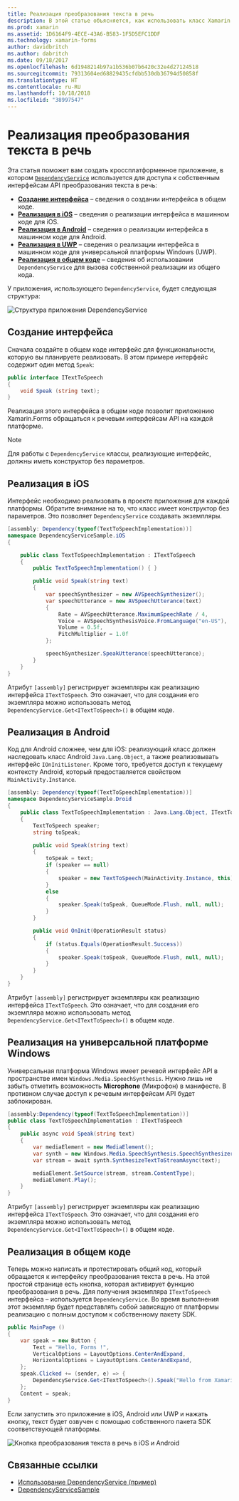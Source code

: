 ```yaml
---
title: Реализация преобразования текста в речь
description: В этой статье объясняется, как использовать класс Xamarin.Forms DependencyService для вызова собственного интерфейса API преобразования текста в речь каждой платформы.
ms.prod: xamarin
ms.assetid: 1D6164F9-4ECE-43A6-B583-1F5D5EFC1DDF
ms.technology: xamarin-forms
author: davidbritch
ms.author: dabritch
ms.date: 09/18/2017
ms.openlocfilehash: 6d1948214b97a1b536b07b6420c32e4d27124518
ms.sourcegitcommit: 79313604ed68829435cfdbb530db36794d50858f
ms.translationtype: HT
ms.contentlocale: ru-RU
ms.lasthandoff: 10/18/2018
ms.locfileid: "38997547"
---
```

# <a name="implementing-text-to-speech"></a>Реализация преобразования текста в речь

Эта статья поможет вам создать кроссплатформенное приложение, в котором [`DependencyService`](xref:Xamarin.Forms.DependencyService) используется для доступа к собственным интерфейсам API преобразования текста в речь:

- **[Создание интерфейса](#Creating_the_Interface)** &ndash; сведения о создании интерфейса в общем коде.
- **[Реализация в iOS](#iOS_Implementation)** &ndash; сведения о реализации интерфейса в машинном коде для iOS.
- **[Реализация в Android](#Android_Implementation)** &ndash; сведения о реализации интерфейса в машинном коде для Android.
- **[Реализация в UWP](#WindowsImplementation)** &ndash; сведения о реализации интерфейса в машинном коде для универсальной платформы Windows (UWP).
- **[Реализация в общем коде](#Implementing_in_Shared_Code)** &ndash; сведения об использовании `DependencyService` для вызова собственной реализации из общего кода.

У приложения, использующего `DependencyService`, будет следующая структура:

![](text-to-speech-images/tts-diagram.png "Структура приложения DependencyService")

<a name="Creating_the_Interface" />

## <a name="creating-the-interface"></a>Создание интерфейса

Сначала создайте в общем коде интерфейс для функциональности, которую вы планируете реализовать. В этом примере интерфейс содержит один метод `Speak`:

```csharp
public interface ITextToSpeech
{
    void Speak (string text);
}
```

Реализация этого интерфейса в общем коде позволит приложению Xamarin.Forms обращаться к речевым интерфейсам API на каждой платформе.

> [!NOTE]
> Для работы с `DependencyService` классы, реализующие интерфейс, должны иметь конструктор без параметров.

<a name="iOS_Implementation" />

## <a name="ios-implementation"></a>Реализация в iOS

Интерфейс необходимо реализовать в проекте приложения для каждой платформы. Обратите внимание на то, что класс имеет конструктор без параметров. Это позволяет `DependencyService` создавать экземпляры.

```csharp
[assembly: Dependency(typeof(TextToSpeechImplementation))]
namespace DependencyServiceSample.iOS
{

    public class TextToSpeechImplementation : ITextToSpeech
    {
        public TextToSpeechImplementation() { }

        public void Speak(string text)
        {
            var speechSynthesizer = new AVSpeechSynthesizer();
            var speechUtterance = new AVSpeechUtterance(text)
            {
                Rate = AVSpeechUtterance.MaximumSpeechRate / 4,
                Voice = AVSpeechSynthesisVoice.FromLanguage("en-US"),
                Volume = 0.5f,
                PitchMultiplier = 1.0f
            };

            speechSynthesizer.SpeakUtterance(speechUtterance);
        }
    }
}
```

Атрибут `[assembly]` регистрирует экземпляры как реализацию интерфейса `ITextToSpeech`. Это означает, что для создания его экземпляра можно использовать метод `DependencyService.Get<ITextToSpeech>()` в общем коде.

<a name="Android_Implementation" />

## <a name="android-implementation"></a>Реализация в Android

Код для Android сложнее, чем для iOS: реализующий класс должен наследовать класс Android `Java.Lang.Object`, а также реализовывать интерфейс `IOnInitListener`. Кроме того, требуется доступ к текущему контексту Android, который предоставляется свойством `MainActivity.Instance`.

```csharp
[assembly: Dependency(typeof(TextToSpeechImplementation))]
namespace DependencyServiceSample.Droid
{
    public class TextToSpeechImplementation : Java.Lang.Object, ITextToSpeech, TextToSpeech.IOnInitListener
    {
        TextToSpeech speaker;
        string toSpeak;

        public void Speak(string text)
        {
            toSpeak = text;
            if (speaker == null)
            {
                speaker = new TextToSpeech(MainActivity.Instance, this);
            }
            else
            {
                speaker.Speak(toSpeak, QueueMode.Flush, null, null);
            }
        }

        public void OnInit(OperationResult status)
        {
            if (status.Equals(OperationResult.Success))
            {
                speaker.Speak(toSpeak, QueueMode.Flush, null, null);
            }
        }
    }
}
```

Атрибут `[assembly]` регистрирует экземпляры как реализацию интерфейса `ITextToSpeech`. Это означает, что для создания его экземпляра можно использовать метод `DependencyService.Get<ITextToSpeech>()` в общем коде.

<a name="WindowsImplementation" />

## <a name="universal-windows-platform-implementation"></a>Реализация на универсальной платформе Windows

Универсальная платформа Windows имеет речевой интерфейс API в пространстве имен `Windows.Media.SpeechSynthesis`. Нужно лишь не забыть отметить возможность **Microphone** (Микрофон) в манифесте. В противном случае доступ к речевым интерфейсам API будет заблокирован.

```csharp
[assembly:Dependency(typeof(TextToSpeechImplementation))]
public class TextToSpeechImplementation : ITextToSpeech
{
    public async void Speak(string text)
    {
        var mediaElement = new MediaElement();
        var synth = new Windows.Media.SpeechSynthesis.SpeechSynthesizer();
        var stream = await synth.SynthesizeTextToStreamAsync(text);

        mediaElement.SetSource(stream, stream.ContentType);
        mediaElement.Play();
    }
}
```

Атрибут `[assembly]` регистрирует экземпляры как реализацию интерфейса `ITextToSpeech`. Это означает, что для создания его экземпляра можно использовать метод `DependencyService.Get<ITextToSpeech>()` в общем коде.

<a name="Implementing_in_Shared_Code" />

## <a name="implementing-in-shared-code"></a>Реализация в общем коде

Теперь можно написать и протестировать общий код, который обращается к интерфейсу преобразования текста в речь. На этой простой странице есть кнопка, которая активирует функцию преобразования в речь. Для получения экземпляра `ITextToSpeech` интерфейса &ndash; используется `DependencyService`. Во время выполнения этот экземпляр будет представлять собой зависящую от платформы реализацию с полным доступом к собственному пакету SDK.

```csharp
public MainPage ()
{
    var speak = new Button {
        Text = "Hello, Forms !",
        VerticalOptions = LayoutOptions.CenterAndExpand,
        HorizontalOptions = LayoutOptions.CenterAndExpand,
    };
    speak.Clicked += (sender, e) => {
        DependencyService.Get<ITextToSpeech>().Speak("Hello from Xamarin Forms");
    };
    Content = speak;
}
```

Если запустить это приложение в iOS, Android или UWP и нажать кнопку, текст будет озвучен с помощью собственного пакета SDK соответствующей платформы.

 ![Кнопка преобразования текста в речь в iOS и Android](text-to-speech-images/running.png "Пример преобразования текста в речь")


## <a name="related-links"></a>Связанные ссылки

- [Использование DependencyService (пример)](https://developer.xamarin.com/samples/xamarin-forms/UsingDependencyService/)
- [DependencyServiceSample](https://developer.xamarin.com/samples/xamarin-forms/DependencyService/DependencyServiceSample/)

